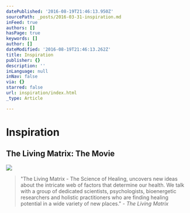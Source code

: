 ```yaml
---
datePublished: '2016-08-19T21:46:13.950Z'
sourcePath: _posts/2016-03-31-inspiration.md
inFeed: true
authors: []
hasPage: true
keywords: []
author: []
dateModified: '2016-08-19T21:46:13.262Z'
title: Inspiration
publisher: {}
description: ''
inLanguage: null
inNav: false
via: {}
starred: false
url: inspiration/index.html
_type: Article

---
```

# Inspiration

## The Living Matrix: The Movie
![](https://s3-us-west-2.amazonaws.com/the-grid-img/p/fb57872654205981c1b3ced563a7e8c80ada2427.jpg)

> "The Living Matrix - The Science of Healing, uncovers new ideas about the intricate web of factors that determine our health. We talk with a group of dedicated scientists, psychologists, bioenergetic researchers and holistic practitioners who are finding healing potential in a wide variety of new places." - _The Living Matrix_